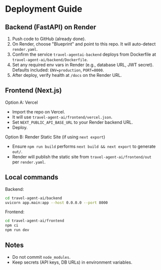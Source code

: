 # Deployment Guide

## Backend (FastAPI) on Render

1. Push code to GitHub (already done).
2. On Render, choose "Blueprint" and point to this repo. It will auto-detect `render.yaml`.
3. Confirm the service `travel-agentai-backend` deploys from Dockerfile at `travel-agent-ai/backend/Dockerfile`.
4. Set any required env vars in Render (e.g., database URL, JWT secret). Defaults included: `ENV=production`, `PORT=8000`.
5. After deploy, verify health at `/docs` on the Render URL.

## Frontend (Next.js)

Option A: Vercel
- Import the repo on Vercel.
- It will use `travel-agent-ai/frontend/vercel.json`.
- Set `NEXT_PUBLIC_API_BASE_URL` to your Render backend URL.
- Deploy.

Option B: Render Static Site (if using `next export`)
- Ensure `npm run build` performs `next build && next export` to generate `out/`.
- Render will publish the static site from `travel-agent-ai/frontend/out` per `render.yaml`.

## Local commands

Backend:
```bash
cd travel-agent-ai/backend
uvicorn app.main:app --host 0.0.0.0 --port 8000
```

Frontend:
```bash
cd travel-agent-ai/frontend
npm ci
npm run dev
```

## Notes
- Do not commit `node_modules`.
- Keep secrets (API keys, DB URLs) in environment variables.
